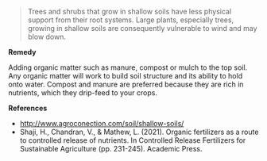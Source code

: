 > Trees and shrubs that grow in shallow soils have less physical support from their root systems. Large plants, especially trees, growing in shallow soils are consequently vulnerable to wind and may blow down.

**Remedy**

Adding organic matter such as manure, compost or mulch to the top soil.  Any organic matter will work to build soil structure and its ability to hold onto water. Compost and manure are preferred because they are rich in nutrients, which they drip-feed to your crops.

**References**

- http://www.agroconection.com/soil/shallow-soils/
- Shaji, H., Chandran, V., & Mathew, L. (2021). Organic fertilizers as a route to controlled release of nutrients. In Controlled Release Fertilizers for Sustainable Agriculture (pp. 231-245). Academic Press.